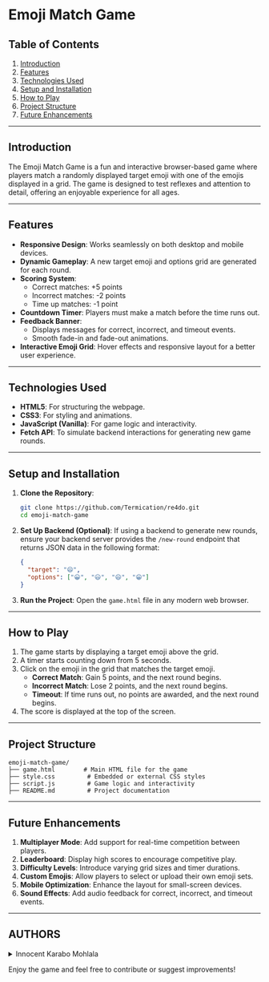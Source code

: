 # Emoji Match Game

## Table of Contents
1. [Introduction](#introduction)
2. [Features](#features)
3. [Technologies Used](#technologies-used)
4. [Setup and Installation](#setup-and-installation)
5. [How to Play](#how-to-play)
6. [Project Structure](#project-structure)
7. [Future Enhancements](#future-enhancements)

---

## Introduction
The Emoji Match Game is a fun and interactive browser-based game where players match a randomly displayed target emoji with one of the emojis displayed in a grid. The game is designed to test reflexes and attention to detail, offering an enjoyable experience for all ages.

---

## Features
- **Responsive Design**: Works seamlessly on both desktop and mobile devices.
- **Dynamic Gameplay**: A new target emoji and options grid are generated for each round.
- **Scoring System**:
  - Correct matches: +5 points
  - Incorrect matches: -2 points
  - Time up matches: -1 point
- **Countdown Timer**: Players must make a match before the time runs out.
- **Feedback Banner**:
  - Displays messages for correct, incorrect, and timeout events.
  - Smooth fade-in and fade-out animations.
- **Interactive Emoji Grid**: Hover effects and responsive layout for a better user experience.

---

## Technologies Used
- **HTML5**: For structuring the webpage.
- **CSS3**: For styling and animations.
- **JavaScript (Vanilla)**: For game logic and interactivity.
- **Fetch API**: To simulate backend interactions for generating new game rounds.

---

## Setup and Installation
1. **Clone the Repository**:
   ```bash
   git clone https://github.com/Termication/re4do.git
   cd emoji-match-game
   ```

2. **Set Up Backend (Optional)**:
   If using a backend to generate new rounds, ensure your backend server provides the `/new-round` endpoint that returns JSON data in the following format:
   ```json
   {
     "target": "😄",
     "options": ["😀", "😃", "😄", "😁"]
   }
   ```

3. **Run the Project**:
   Open the `game.html` file in any modern web browser.

---

## How to Play
1. The game starts by displaying a target emoji above the grid.
2. A timer starts counting down from 5 seconds.
3. Click on the emoji in the grid that matches the target emoji.
   - **Correct Match**: Gain 5 points, and the next round begins.
   - **Incorrect Match**: Lose 2 points, and the next round begins.
   - **Timeout**: If time runs out, no points are awarded, and the next round begins.
4. The score is displayed at the top of the screen.

---

## Project Structure
```
emoji-match-game/
├── game.html        # Main HTML file for the game
├── style.css         # Embedded or external CSS styles
├── script.js         # Game logic and interactivity
├── README.md         # Project documentation
```

---

## Future Enhancements
1. **Multiplayer Mode**: Add support for real-time competition between players.
2. **Leaderboard**: Display high scores to encourage competitive play.
3. **Difficulty Levels**: Introduce varying grid sizes and timer durations.
4. **Custom Emojis**: Allow players to select or upload their own emoji sets.
5. **Mobile Optimization**: Enhance the layout for small-screen devices.
6. **Sound Effects**: Add audio feedback for correct, incorrect, and timeout events.

---

## AUTHORS

<details>
    <summary>Innocent Karabo Mohlala</summary>
    <ul>
    <li><a href="https://www.github.com/termication">Github</a></li>
    <li><a href="https://www.twitter.com/Termication_">Twitter</a></li>
    <li><a href="mailto:terminalkarabo@gmail.com">e-mail</a></li>
    </ul>
</details>

Enjoy the game and feel free to contribute or suggest improvements!

